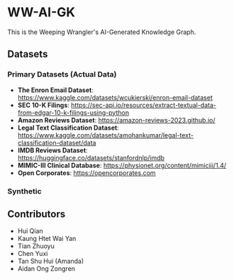 # WW-AI-GK
This is the Weeping Wrangler's AI-Generated Knowledge Graph.

## Datasets

### Primary Datasets (Actual Data)
- **The Enron Email Dataset**: https://www.kaggle.com/datasets/wcukierski/enron-email-dataset
- **SEC 10-K Filings**: https://sec-api.io/resources/extract-textual-data-from-edgar-10-k-filings-using-python
- **Amazon Reviews Dataset**: https://amazon-reviews-2023.github.io/
- **Legal Text Classification Dataset**: https://www.kaggle.com/datasets/amohankumar/legal-text-classification-dataset/data
- **IMDB Reviews Dataset**: https://huggingface.co/datasets/stanfordnlp/imdb
- **MIMIC-III Clinical Database**: https://physionet.org/content/mimiciii/1.4/
- **Open Corporates**: https://opencorporates.com

### Synthetic

## Contributors
- Hui Qian
- Kaung Htet Wai Yan
- Tian Zhuoyu
- Chen Yuxi
- Tan Shu Hui (Amanda)
- Aidan Ong Zongren

